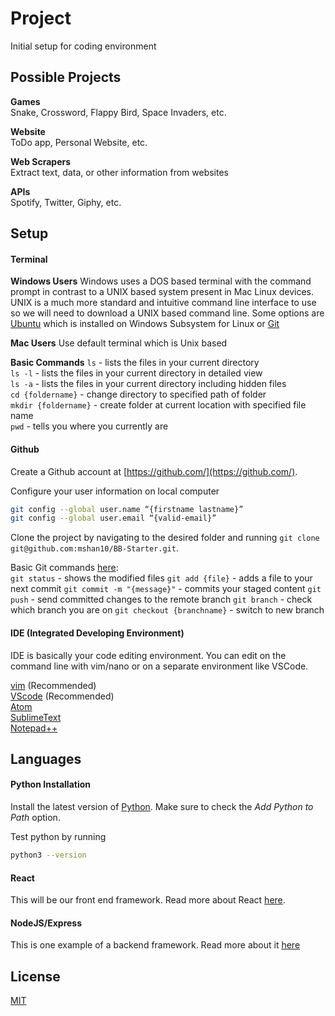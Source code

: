 # Project

Initial setup for coding environment

## Possible Projects
**Games**  
Snake, Crossword, Flappy Bird, Space Invaders, etc.

**Website**  
ToDo app, Personal Website, etc.

**Web Scrapers**  
Extract text, data, or other information from websites 

**APIs**  
Spotify, Twitter, Giphy, etc.


## Setup
#### Terminal 

**Windows Users**
Windows uses a DOS based terminal with the command prompt in contrast to a UNIX based system present in Mac Linux devices. UNIX is a much more standard and intuitive command line interface to use so we will need to download a UNIX based command line. Some options are [Ubuntu](https://ubuntu.com/tutorials/ubuntu-on-windows#1-overview) which is installed on Windows Subsystem for Linux or [Git](https://git-scm.com/downloads)

**Mac Users**
Use default terminal which is Unix based

**Basic Commands**
`ls` - lists the files in your current directory  
`ls -l` - lists the files in your current directory in detailed view  
`ls -a` - lists the files in your current directory including hidden files  
`cd {foldername}` - change directory to specified path of folder  
`mkdir {foldername}` - create folder at current location with specified file name  
`pwd` - tells you where you currently are  


#### Github 
Create a Github account at [https://github.com/](https://github.com/). 

Configure your user information on local computer
```bash
git config --global user.name “{firstname lastname}”
git config --global user.email “{valid-email}”
```

Clone the project by navigating to the desired folder and running `git clone git@github.com:mshan10/BB-Starter.git`. 


Basic Git commands [here](https://education.github.com/git-cheat-sheet-education.pdf):  
`git status` - shows the modified files
`git add {file}` - adds a file to your next commit
`git commit -m "{message}"` - commits your staged content
`git push` - send committed changes to the remote branch
`git branch` - check which branch you are on
`git checkout {branchname}` - switch to new branch

#### IDE (Integrated Developing Environment)
IDE is basically your code editing environment. You can edit on the command line with vim/nano or on a separate environment like VSCode.  

[vim](https://www.vim.org/) (Recommended)  
[VScode](https://code.visualstudio.com/) (Recommended)  
[Atom](https://atom.io/)  
[SublimeText](https://www.sublimetext.com/)  
[Notepad++](https://notepad-plus-plus.org/downloads/)

## Languages
#### Python Installation

Install the latest version of [Python](https://www.python.org/downloads/). Make sure to check the *Add Python to Path* option.

Test python by running 
```bash
python3 --version
```

#### React
This will be our front end framework. Read more about React [here](https://reactjs.org/).

#### NodeJS/Express
This is one example of a backend framework. Read more about it [here](https://nodejs.org/en/)

## License
[MIT](https://choosealicense.com/licenses/mit/)